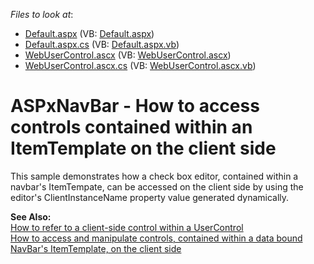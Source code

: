<!-- default file list -->
*Files to look at*:

* [Default.aspx](./CS/WebSite/Default.aspx) (VB: [Default.aspx](./VB/WebSite/Default.aspx))
* [Default.aspx.cs](./CS/WebSite/Default.aspx.cs) (VB: [Default.aspx.vb](./VB/WebSite/Default.aspx.vb))
* [WebUserControl.ascx](./CS/WebSite/WebUserControl.ascx) (VB: [WebUserControl.ascx](./VB/WebSite/WebUserControl.ascx))
* [WebUserControl.ascx.cs](./CS/WebSite/WebUserControl.ascx.cs) (VB: [WebUserControl.ascx.vb](./VB/WebSite/WebUserControl.ascx.vb))
<!-- default file list end -->
# ASPxNavBar - How to access controls contained within an ItemTemplate on the client side


<p>This sample demonstrates how a check box editor, contained within a navbar's ItemTempate, can be accessed on the client side by using the editor's ClientInstanceName property value generated dynamically.</p><p><strong>See Also:</strong><br />
<a href="https://www.devexpress.com/Support/Center/p/K18373">How to refer to a client-side control within a UserControl</a><br />
<a href="https://www.devexpress.com/Support/Center/p/E73">How to access and manipulate controls, contained within a data bound NavBar's ItemTemplate, on the client side</a></p>

<br/>


